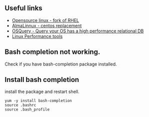 ## Useful links

* [Opensource linux - fork of RHEL](https://github.com/AlmaLinux)
* [AlmaLinnux - centos replacement](https://almalinux.org/blog/almalinux-os-stable-release-is-live/)
* [OSQuery - Query your OS has a high performance relational DB](https://github.com/osquery/osquery)
* [Linux Performance tools](https://www.brendangregg.com/linuxperf.html)


## Bash completion not working.
Check if you have bash-completion package installed.

## Install bash completion
install the package and restart shell.

```
yum -y install bash-completion
source .bashrc
source .bash_profile
```
